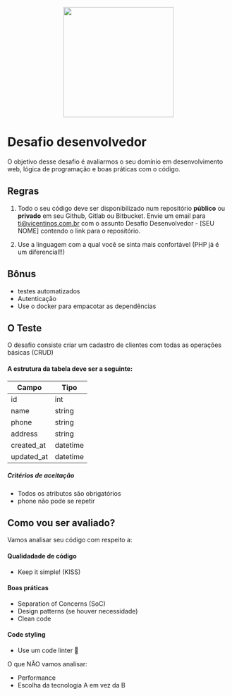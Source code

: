 <p align="center">
  <img src="http://www.vicentinos.com.br/wp-content/uploads/2018/06/logo-vicentinos-2018.png" width="250">
</p>

# Desafio desenvolvedor 

O objetivo desse desafio é avaliarmos o seu domínio em desenvolvimento web, lógica de programação e boas práticas com o código.

## Regras

1. Todo o seu código deve ser disponibilizado num repositório **público** ou **privado** em seu Github, Gitlab ou Bitbucket.
Envie um email para ti@vicentinos.com.br com o assunto Desafio Desenvolvedor - [SEU NOME] contendo o link para o repositório.

2. Use a linguagem com a qual você se sinta mais confortável (PHP já é um diferencial!!)

## Bônus
- testes automatizados
- Autenticação
- Use o docker para empacotar as dependências

## O Teste

O desafio consiste criar um cadastro de clientes com todas as operações básicas (CRUD)

#### A estrutura da tabela deve ser a seguinte:

| Campo       | Tipo     |
|-------------|----------|
| id          | int      |
| name        | string   |
| phone       | string   |
| address     | string   |
| created_at  | datetime |
| updated_at  | datetime |

##### Critérios de aceitação

 - Todos os atributos são obrigatórios
 - phone não pode se repetir
 
 ## Como vou ser avaliado?

Vamos analisar seu código com respeito a:

#### Qualidadade de código

- Keep it simple! (KISS)

#### Boas práticas

- Separation of Concerns (SoC)
- Design patterns (se houver necessidade)
- Clean code

#### Code styling

- Use um code linter 🙏

O que NÃO vamos analisar:

- Performance
- Escolha da tecnologia A em vez da B
 
